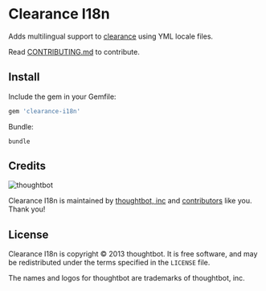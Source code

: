 Clearance I18n
==============

Adds multilingual support to [clearance] using YML locale files.

[clearance]: https://github.com/thoughtbot/clearance

Read [CONTRIBUTING.md](/CONTRIBUTING.md) to contribute.

Install
-------

Include the gem in your Gemfile:

```ruby
gem 'clearance-i18n'
```

Bundle:

    bundle

Credits
-------

![thoughtbot](http://thoughtbot.com/images/tm/logo.png)

Clearance I18n is maintained by [thoughtbot, inc](http://thoughtbot.com/community)
and [contributors] like you. Thank you!

[contributors]: https://github.com/thoughtbot/clearance-i18n/contributors

License
-------

Clearance I18n is copyright © 2013 thoughtbot. It is free software, and may be
redistributed under the terms specified in the `LICENSE` file.

The names and logos for thoughtbot are trademarks of thoughtbot, inc.

